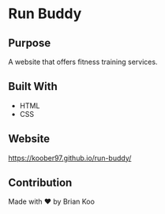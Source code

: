 # Run Buddy

## Purpose
A website that offers fitness training services.

## Built With
* HTML
* CSS

## Website
https://koober97.github.io/run-buddy/

## Contribution
Made with ❤️ by Brian Koo
